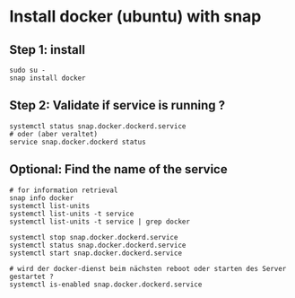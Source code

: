 # Install docker (ubuntu) with snap

## Step 1: install 

```
sudo su -
snap install docker
```

## Step 2: Validate if service is running ? 

```
systemctl status snap.docker.dockerd.service
# oder (aber veraltet) 
service snap.docker.dockerd status
```

## Optional: Find the name of the service 

```
# for information retrieval 
snap info docker
systemctl list-units
systemctl list-units -t service
systemctl list-units -t service | grep docker
```

```
systemctl stop snap.docker.dockerd.service
systemctl status snap.docker.dockerd.service
systemctl start snap.docker.dockerd.service 

# wird der docker-dienst beim nächsten reboot oder starten des Server gestartet ? 
systemctl is-enabled snap.docker.dockerd.service

```

